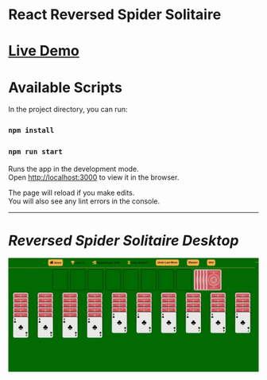# React Reversed Spider Solitaire

# [Live Demo](https://spider-solitaire-gizay-eroglu.herokuapp.com/)

# Available Scripts

In the project directory, you can run:

### `npm install`

### `npm run start`

Runs the app in the development mode.<br>
Open [http://localhost:3000](http://localhost:3000) to view it in the browser.

The page will reload if you make edits.<br>
You will also see any lint errors in the console.

---
# *Reversed Spider Solitaire Desktop*
![](src/assets/preview-reversed-spider-solitaire.webp "Reversed Spider Solitaire")


